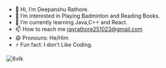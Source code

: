 - 👋 Hi, I’m Deepanshu Rathore.
- 👀 I’m interested in Playing Badminton and Reading Books.
- 🌱 I’m currently learning Java,C++ and React.
- 📫 How to reach me rayrathore251023@gmail.com
- 😄 Pronouns: He/Him
- ⚡ Fun fact: I don't Like Coding.



![6vIk](https://github.com/user-attachments/assets/3599785b-c520-41ad-942f-c4b4eeddf18c)
